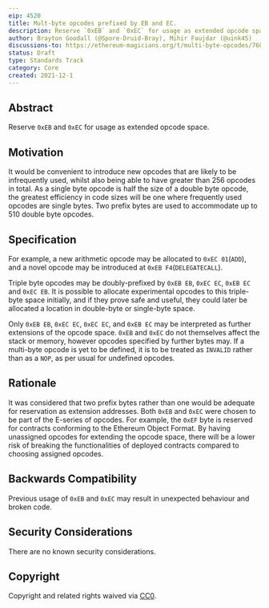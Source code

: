 ```yaml
---
eip: 4520
title: Mult-byte opcodes prefixed by EB and EC.
description: Reserve `0xEB` and `0xEC` for usage as extended opcode space.
author: Brayton Goodall (@Spore-Druid-Bray), Mihir Faujdar (@uink45)
discussions-to: https://ethereum-magicians.org/t/multi-byte-opcodes/7681
status: Draft
type: Standards Track
category: Core
created: 2021-12-1
---
```


## Abstract
Reserve `0xEB` and `0xEC` for usage as extended opcode space.

## Motivation
It would be convenient to introduce new opcodes that are likely to be infrequently used, whilst also being able to have greater than 256 opcodes in total. As a single byte opcode is half the size of a double byte opcode, the greatest efficiency in code sizes will be one where frequently used opcodes are single bytes. Two prefix bytes are used to accommodate up to 510 double byte opcodes.

## Specification
For example, a new arithmetic opcode may be allocated to `0xEC 01`(`ADD`), and a novel opcode may be introduced at `0xEB F4`(`DELEGATECALL`). 

Triple byte opcodes may be doubly-prefixed by `0xEB EB`, `0xEC EC`, `0xEB EC` and `0xEC EB`. It is possible to allocate experimental opcodes to this triple-byte space initially, and if they prove safe and useful, they could later be allocated a location in double-byte or single-byte space. 

Only `0xEB EB`, `0xEC EC`, `0xEC EC`, and `0xEB EC` may be interpreted as further extensions of the opcode space. `0xEB` and `0xEC` do not themselves affect the stack or memory, however opcodes specified by further bytes may. If a multi-byte opcode is yet to be defined, it is to be treated as `INVALID` rather than as a `NOP`, as per usual for undefined opcodes.

## Rationale
It was considered that two prefix bytes rather than one would be adequate for reservation as extension addresses. Both `0xEB` and `0xEC` were chosen to be part of the E-series of opcodes. For example, the `0xEF` byte is reserved for contracts conforming to the Ethereum Object Format. By having unassigned opcodes for extending the opcode space, there will be a lower risk of breaking the functionalities of deployed contracts compared to choosing assigned opcodes.  

## Backwards Compatibility
Previous usage of `0xEB` and `0xEC` may result in unexpected behaviour and broken code.

## Security Considerations
There are no known security considerations.

## Copyright
Copyright and related rights waived via [CC0](https://creativecommons.org/publicdomain/zero/1.0/).
